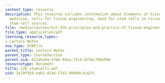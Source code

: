 ```yaml
---
content_type: resource
description: This resource includes information about elements of tissue engineering/regenerative
  medicine, cells for tissue engineering, need for stem cells in tissue engineering,
  stem cell sources.
file: /media/courses/hst-535-principles-and-practice-of-tissue-engineering-fall-2004/2e19f919eab242a671439009dc3ca2fc_s2b_stemcells.pdf
file_type: application/pdf
learning_resource_types:
- Lecture Notes
ocw_type: OCWFile
parent_title: Lecture Notes
parent_type: CourseSection
parent_uid: 031d5a0a-e7b6-03ea-75cb-8736c706e99e
resourcetype: Document
title: s2b_stemcells.pdf
uid: 2e19f919-eab2-42a6-7143-9009dc3ca2fc
---
```

